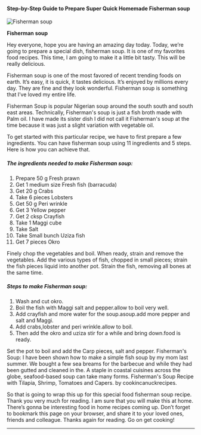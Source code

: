             

#### Step-by-Step Guide to Prepare Super Quick Homemade Fisherman soup

![Fisherman soup](https://img-global.cpcdn.com/recipes/695d6d9a3c26649e/751x532cq70/fisherman-soup-recipe-main-photo.jpg)

**Fisherman soup**

Hey everyone, hope you are having an amazing day today. Today, we’re going to prepare a special dish, fisherman soup. It is one of my favorites food recipes. This time, I am going to make it a little bit tasty. This will be really delicious.

Fisherman soup is one of the most favored of recent trending foods on earth. It’s easy, it is quick, it tastes delicious. It’s enjoyed by millions every day. They are fine and they look wonderful. Fisherman soup is something that I’ve loved my entire life.

Fisherman Soup is popular Nigerian soup around the south south and south east areas. Technically, Fisherman's soup is just a fish broth made with Palm oil. I have made its sister dish I did not call it Fisherman's soup at the time because it was just a slight variation with vegetable oil.

To get started with this particular recipe, we have to first prepare a few ingredients. You can have fisherman soup using 11 ingredients and 5 steps. Here is how you can achieve that.

##### The ingredients needed to make Fisherman soup:

1.  Prepare 50 g Fresh prawn
2.  Get 1 medium size Fresh fish (barracuda)
3.  Get 20 g Crabs
4.  Take 6 pieces Lobsters
5.  Get 50 g Peri wrinkle
6.  Get 3 Yellow pepper
7.  Get 2 cksp Crayfish
8.  Take 1 Maggi cube
9.  Take Salt
10.  Take Small bunch Uziza fish
11.  Get 7 pieces Okro

Finely chop the vegetables and boil. When ready, strain and remove the vegetables. Add the various types of fish, chopped in small pieces; strain the fish pieces liquid into another pot. Strain the fish, removing all bones at the same time.

##### Steps to make Fisherman soup:

1.  Wash and cut okro.
2.  Boil the fish with Maggi salt and pepper.allow to boil very well.
3.  Add crayfish and more water for the soup.asoup.add more pepper and salt and Maggi.
4.  Add crabs,lobster and peri wrinkle.allow to boil.
5.  Then add the okro and uziza stir for a while and bring down.food is ready.

Set the pot to boil and add the Carp pieces, salt and pepper. Fisherman's Soup: I have been shown how to make a simple fish soup by my mom last summer. We bought a few sea breams for the barbecue and while they had been gutted and cleaned in the. A staple in coastal cuisines across the globe, seafood-based soup can take many forms. Fisherman's Soup Recipe with Tilapia, Shrimp, Tomatoes and Capers. by cookincanuckrecipes.

So that is going to wrap this up for this special food fisherman soup recipe. Thank you very much for reading. I am sure that you will make this at home. There’s gonna be interesting food in home recipes coming up. Don’t forget to bookmark this page on your browser, and share it to your loved ones, friends and colleague. Thanks again for reading. Go on get cooking!

* * *